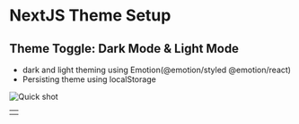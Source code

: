 # NextJS Theme Setup
## Theme Toggle: Dark Mode & Light Mode

- dark and light theming using Emotion(@emotion/styled @emotion/react)
- Persisting theme using localStorage

![Quick shot ](https://user-images.githubusercontent.com/7278348/224132178-d017a495-727f-4efa-8355-e2101f5bb57e.gif)

<table>
<tr src="https://user-images.githubusercontent.com/7278348/224132178-d017a495-727f-4efa-8355-e2101f5bb57e.gif">
<td></td>
</tr>
</table>

